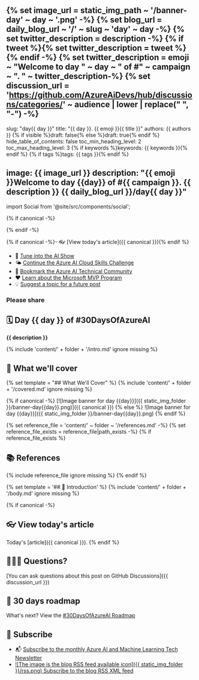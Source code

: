 {% set image_url = static_img_path ~ '/banner-day' ~ day ~ '.png' -%}
{% set blog_url = daily_blog_url ~ '/' ~ slug ~ 'day' ~ day -%}
{% set twitter_description = description -%}
{% if tweet %}{% set twitter_description = tweet %}{% endif -%}
{% set twitter_description = emoji ~ "Welcome to day " ~ day ~ " of #" ~ campaign ~ ". " ~ twitter_description-%}
{% set discussion_url = 'https://github.com/AzureAiDevs/hub/discussions/categories/' ~ audience | lower | replace(" ", "-") -%}
---
slug: "day{{ day }}"
title: "{{ day }}. {{ emoji }}{{ title }}"
authors: {{ authors }}
{% if visible %}draft: false{% else %}draft: true{% endif %}
hide_table_of_contents: false
toc_min_heading_level: 2
toc_max_heading_level: 3
{% if keywords %}keywords: {{ keywords }}{% endif %}
{% if tags %}tags: {{ tags }}{% endif %}

image: {{ image_url }}
description: "{{ emoji }}Welcome to day {{day}} of #{{ campaign }}. {{ description }} {{ daily_blog_url }}/day{{ day }}"
---

import Social from '@site/src/components/social';

<head>

  {% if canonical -%}
  <link rel="canonical" {% if canonical %}href="{{ canonical }}" {% else %} href="{{ daily_blog_url }}/day{{ day }}" {% endif %} />
  {% endif -%}

</head>

{% if canonical -%}- 👓 [View today's article]({{ canonical }}){% endif %}
- 🍿 [Tune into the AI Show](https://aka.ms/ai-april-ai-show)
- 🌤️ [Continue the Azure AI Cloud Skills Challenge](https://aka.ms/30-days-of-azure-ai-challenge)
- 🏫 [Bookmark the Azure AI Technical Community](https://aka.ms/ai-april-tech-community)
- ❤️ [Learn about the Microsoft MVP Program](https://aka.ms/ai-april-mvp-program)
- 💡 [Suggest a topic for a future post](https://github.com/AzureAiDevs/hub/discussions/categories/call-for-content)

### Please share

<Social
    page_url="{{ blog_url }}"
    image_url="{{ image_url }}"
    title="{{ title }}"
    description= "{% if tweet %}{{ emoji}}Day {{ day }} of #{{ campaign }}. {{ tweet }}{% else %}{{ twitter_description }}{% endif %}"
    hashtags="{% if social_tag %}{{ social_tag }}{% endif %}"
    hashtag="#30DaysOfAzureAi"
/>

## 🗓️ Day {{ day }} of #30DaysOfAzureAI

<!-- README
The following description is also used for the tweet. So it should be action oriented and grab attention 
If you update the description, please update the description: in the frontmatter as well.
-->

**{{ description }}**

<!-- README
The following is the intro to the post. It should be a short teaser for the post.
-->

{% include 'content/' + folder + '/intro.md' ignore missing %}

## 🎯 What we'll cover

<!-- README
The following list is the main points of the post. There should be 3-4 main points.
 -->

{% set template = "## What We'll Cover" %}
{% include 'content/' + folder + '/covered.md' ignore missing %}

<!-- 
- Main point 1
- Main point 2
- Main point 3 
- Main point 4
-->

{% if canonical -%}
[![Image banner for day {{day}}]({{ static_img_folder }}/banner-day{{day}}.png)]({{ canonical }})
{% else %}
![Image banner for day {{day}}]({{ static_img_folder }}/banner-day{{day}}.png)
{% endif %}

<!-- README
Add or update a list relevant references here. These could be links to other blog posts, Microsoft Learn Module, videos, or other resources.
-->

{% set reference_file = 'content/' ~ folder ~ '/references.md' -%}
{% set reference_file_exists = reference_file|path_exists -%}
{% if reference_file_exists %}

## 📚 References

{% include reference_file ignore missing %}
{% endif %}

<!-- README
The following is the body of the post. It should be an overview of the post that you are referencing.
See the Learn More section, if you supplied a canonical link, then will be displayed here.
-->

{% set template = '## 🚌 Introduction' %}
{% include 'content/' + folder + '/body.md' ignore missing %}

{% if canonical -%}

## 👓 View today's article

Today's [article]({{ canonical }}).
{% endif %}

## 🙋🏾‍♂️ Questions?

[You can ask questions about this post on GitHub Discussions]({{ discussion_url }})

## 📍 30 days roadmap

What's next? View the [#30DaysOfAzureAI Roadmap](/hub/roadmap/30days)

## 🧲 Subscribe

- 📬 [Subscribe to the monthly Azure AI and Machine Learning Tech Newsletter](https://aka.ms/azure-ai-dev-newsletter)
- [![The image is the blog RSS feed available icon]({{ static_img_folder }}/rss.png) Subscribe to the blog RSS XML feed](https://azureaidevs.github.io/hub/2023-aia/rss.xml)
